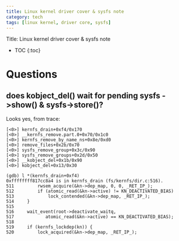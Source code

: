 ```yaml
---
title: Linux kernel driver cover & sysfs note
category: tech
tags: [linux kernel, driver core, sysfs]
---
```


Title: Linux kernel driver cover & sysfs note

* TOC
{:toc}



# Questions

## does kobject_del() wait for pending sysfs ->show() & sysfs->store()?


Looks yes, from trace:

```
[<0>] kernfs_drain+0xf4/0x170
[<0>] __kernfs_remove.part.0+0x70/0x1c0
[<0>] kernfs_remove_by_name_ns+0x8e/0xd0
[<0>] remove_files+0x2b/0x70
[<0>] sysfs_remove_group+0x3c/0x90
[<0>] sysfs_remove_groups+0x2d/0x50
[<0>] __kobject_del+0x1b/0x90
[<0>] kobject_del+0x13/0x30

(gdb) l *(kernfs_drain+0xf4)
0xffffffff817cc8a4 is in kernfs_drain (fs/kernfs/dir.c:516).
511			rwsem_acquire(&kn->dep_map, 0, 0, _RET_IP_);
512			if (atomic_read(&kn->active) != KN_DEACTIVATED_BIAS)
513				lock_contended(&kn->dep_map, _RET_IP_);
514		}
515	
516		wait_event(root->deactivate_waitq,
517			   atomic_read(&kn->active) == KN_DEACTIVATED_BIAS);
518	
519		if (kernfs_lockdep(kn)) {
520			lock_acquired(&kn->dep_map, _RET_IP_);
```

